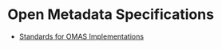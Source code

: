 <!-- SPDX-License-Identifier: Apache-2.0 -->

# Open Metadata Specifications

* [Standards for OMAS Implementations](standards-for-omas-implementations.md)